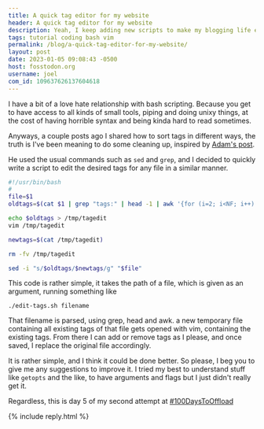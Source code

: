 ```yaml
---
title: A quick tag editor for my website
header: A quick tag editor for my website
description: Yeah, I keep adding new scripts to make my blogging life easier. In this case, to help me edit tags with less hassle.
tags: tutorial coding bash vim
permalink: /blog/a-quick-tag-editor-for-my-website/
layout: post
date: 2023-01-05 09:08:43 -0500
host: fosstodon.org
username: joel
com_id: 109637626137604618
---
```


I have a bit of a love hate relationship with bash scripting. Because you get to have access to all kinds of small tools, piping and doing unixy things, at the cost of having horrible syntax and being kinda hard to read sometimes.


Anyways, a couple posts ago I shared how to sort tags in different ways, the truth is I've been meaning to do some cleaning up, inspired by [Adam's post](https://www.adamsdesk.com/posts/clean-tags-categories-two/).

He used the usual commands such as `sed` and `grep`, and I decided to quickly write a script to edit the desired tags for any file in a similar manner.

```bash
#!/usr/bin/bash
#
file=$1
oldtags=$(cat $1 | grep "tags:" | head -1 | awk '{for (i=2; i<NF; i++) printf $i " "; print $NF}')

echo $oldtags > /tmp/tagedit
vim /tmp/tagedit

newtags=$(cat /tmp/tagedit)

rm -fv /tmp/tagedit

sed -i "s/$oldtags/$newtags/g" "$file"
```

This code is rather simple, it takes the path of a file, which is given as an argument, running something like 

```
./edit-tags.sh filename
```

That filename is parsed, using grep, head and awk. a new temporary file containing all existing tags of that file gets opened with vim, containing the existing tags. From there I can add or remove tags as I please, and once saved, I replace the original file accordingly.

It is rather simple, and I think it could be done better. So please, I beg you to give me any suggestions to improve it. I tried my best to understand stuff like `getopts` and the like, to have arguments and flags but I just didn't really get it.


Regardless, this is day 5 of my second attempt at [#100DaysToOffload](https://100daystooffload.com)

{% include reply.html %}
